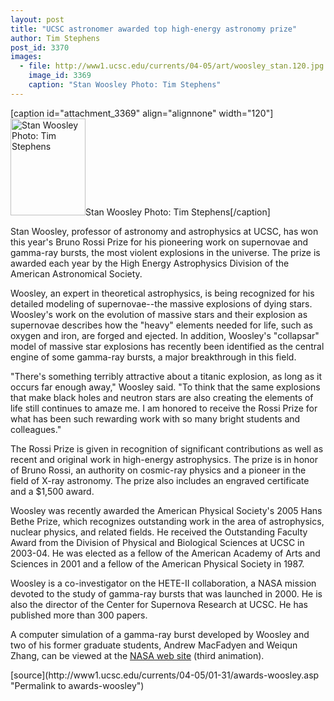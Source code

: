 ```yaml
---
layout: post
title: "UCSC astronomer awarded top high-energy astronomy prize"
author: Tim Stephens
post_id: 3370
images:
  - file: http://www1.ucsc.edu/currents/04-05/art/woosley_stan.120.jpg
    image_id: 3369
    caption: "Stan Woosley Photo: Tim Stephens"
---
```


[caption id="attachment_3369" align="alignnone" width="120"]<a href="http://localhost/mysite/wp-content/uploads/2005/01/woosley_stan.120.jpg"><img class="size-full wp-image-3369" src="http://localhost/mysite/wp-content/uploads/2005/01/woosley_stan.120.jpg" alt="Stan Woosley Photo: Tim Stephens" width="120" height="155" /></a>Stan Woosley Photo: Tim Stephens[/caption]
<a name="content" id="content"></a>
<p>
  Stan Woosley, professor of astronomy and astrophysics at UCSC, has won this year's Bruno Rossi Prize for his pioneering work on supernovae and gamma-ray bursts, the most violent explosions in the universe. The prize is awarded each year by the High Energy Astrophysics Division of the American Astronomical Society.
</p>
<p>
  Woosley, an expert in theoretical astrophysics, is being recognized for his detailed modeling of supernovae--the massive explosions of dying stars. Woosley's work on the evolution of massive stars and their explosion as supernovae describes how the "heavy" elements needed for life, such as oxygen and iron, are forged and ejected. In addition, Woosley's "collapsar" model of massive star explosions has recently been identified as the central engine of some gamma-ray bursts, a major breakthrough in this field.
</p>
<p>
  "There's something terribly attractive about a titanic explosion, as long as it occurs far enough away," Woosley said. "To think that the same explosions that make black holes and neutron stars are also creating the elements of life still continues to amaze me. I am honored to receive the Rossi Prize for what has been such rewarding work with so many bright students and colleagues."
</p>
<p>
  The Rossi Prize is given in recognition of significant contributions as well as recent and original work in high-energy astrophysics. The prize is in honor of Bruno Rossi, an authority on cosmic-ray physics and a pioneer in the field of X-ray astronomy. The prize also includes an engraved certificate and a $1,500 award.
</p>
<p>
  Woosley was recently awarded the American Physical Society's 2005 Hans Bethe Prize, which recognizes outstanding work in the area of astrophysics, nuclear physics, and related fields. He received the Outstanding Faculty Award from the Division of Physical and Biological Sciences at UCSC in 2003-04. He was elected as a fellow of the American Academy of Arts and Sciences in 2001 and a fellow of the American Physical Society in 1987.
</p>
<p>
  Woosley is a co-investigator on the HETE-II collaboration, a NASA mission devoted to the study of gamma-ray bursts that was launched in 2000. He is also the director of the Center for Supernova Research at UCSC. He has published more than 300 papers.
</p>
<p>
  A computer simulation of a gamma-ray burst developed by Woosley and two of his former graduate students, Andrew MacFadyen and Weiqun Zhang, can be viewed at the <a href="http://www.nasa.gov/centers/goddard/news/topstory/2003/0618rosettaburst.html">NASA web site</a> (third animation).
</p>
[source](http://www1.ucsc.edu/currents/04-05/01-31/awards-woosley.asp "Permalink to awards-woosley")
